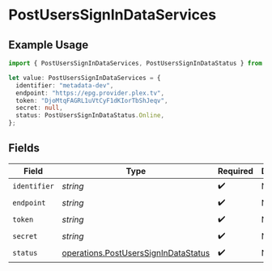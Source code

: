 # PostUsersSignInDataServices

## Example Usage

```typescript
import { PostUsersSignInDataServices, PostUsersSignInDataStatus } from "@lukehagar/plexjs/sdk/models/operations";

let value: PostUsersSignInDataServices = {
  identifier: "metadata-dev",
  endpoint: "https://epg.provider.plex.tv",
  token: "DjoMtqFAGRL1uVtCyF1dKIorTbShJeqv",
  secret: null,
  status: PostUsersSignInDataStatus.Online,
};
```

## Fields

| Field                                                                                               | Type                                                                                                | Required                                                                                            | Description                                                                                         | Example                                                                                             |
| --------------------------------------------------------------------------------------------------- | --------------------------------------------------------------------------------------------------- | --------------------------------------------------------------------------------------------------- | --------------------------------------------------------------------------------------------------- | --------------------------------------------------------------------------------------------------- |
| `identifier`                                                                                        | *string*                                                                                            | :heavy_check_mark:                                                                                  | N/A                                                                                                 | metadata-dev                                                                                        |
| `endpoint`                                                                                          | *string*                                                                                            | :heavy_check_mark:                                                                                  | N/A                                                                                                 | https://epg.provider.plex.tv                                                                        |
| `token`                                                                                             | *string*                                                                                            | :heavy_check_mark:                                                                                  | N/A                                                                                                 | DjoMtqFAGRL1uVtCyF1dKIorTbShJeqv                                                                    |
| `secret`                                                                                            | *string*                                                                                            | :heavy_check_mark:                                                                                  | N/A                                                                                                 |                                                                                                     |
| `status`                                                                                            | [operations.PostUsersSignInDataStatus](../../../sdk/models/operations/postuserssignindatastatus.md) | :heavy_check_mark:                                                                                  | N/A                                                                                                 | online                                                                                              |